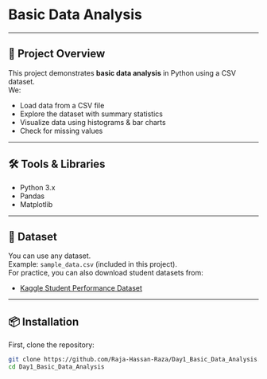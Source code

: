 # Basic Data Analysis  

---

## 📌 Project Overview
This project demonstrates **basic data analysis** in Python using a CSV dataset.  
We:
- Load data from a CSV file
- Explore the dataset with summary statistics
- Visualize data using histograms & bar charts
- Check for missing values

---

## 🛠 Tools & Libraries
- Python 3.x
- Pandas
- Matplotlib

---

## 📂 Dataset
You can use any dataset.  
Example: `sample_data.csv` (included in this project).  
For practice, you can also download student datasets from:
- [Kaggle Student Performance Dataset](https://www.kaggle.com/datasets/spscientist/students-performance-in-exams)

---

## 📦 Installation
First, clone the repository:
```bash
git clone https://github.com/Raja-Hassan-Raza/Day1_Basic_Data_Analysis.git
cd Day1_Basic_Data_Analysis


